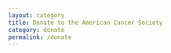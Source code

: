 ```yaml
---
layout: category
title: Donate to the American Cancer Society
category: donate
permalink: /donate
---
```

